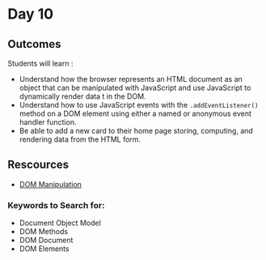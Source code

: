 # Day 10

## Outcomes

Students will learn :

- Understand how the browser represents an HTML document as an object that can be manipulated with JavaScript and use JavaScript to dynamically render data t in the DOM.
- Understand how to use JavaScript events with the `.addEventListener()` method on a DOM element using either a named or anonymous event handler function.
- Be able to add a new card to their home page storing, computing, and rendering data from the HTML form.

## Rescources
* [DOM Manipulation](https://www.geeksforgeeks.org/dom-document-object-model/)

### Keywords to Search for: 
* Document Object Model
* DOM Methods
* DOM Document
* DOM Elements